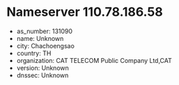 # Nameserver 110.78.186.58

* as_number: 131090
* name: Unknown
* city: Chachoengsao
* country: TH
* organization: CAT TELECOM Public Company Ltd,CAT
* version: Unknown
* dnssec: Unknown
